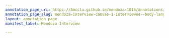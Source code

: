 ```yaml
---
annotation_page_uri: https://Amcclu.github.io/mendoza-1018/annotations/mendoza-interview-canvas-1-interviewee--body-language--eye-contact---forthcomingness.json
annotation_page_slug: mendoza-interview-canvas-1-interviewee--body-language--eye-contact---forthcomingness
layout: annotation_page
manifest_label: Mendoza Interview

---
```

